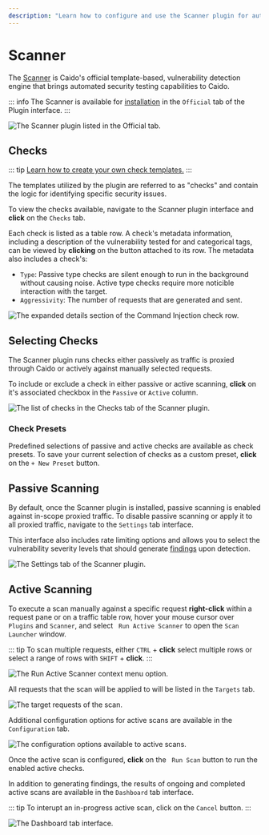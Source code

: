 ```yaml
---
description: "Learn how to configure and use the Scanner plugin for automated vulnerability detection, including passive and active scanning with template-based checks."
---
```


# Scanner

The [Scanner](https://github.com/caido-community/scanner) is Caido's official template-based, vulnerability detection engine that brings automated security testing capabilities to Caido.

::: info
The Scanner is available for [installation](/guides/plugins_installing.md) in the `Official` tab of the Plugin interface.
:::

<img alt="The Scanner plugin listed in the Official tab." src="/_images/scanner_install.png" center />

## Checks

::: tip
[Learn how to create your own check templates.](https://github.com/caido-community/scanner#%E2%80%8D-developer-documentation)
:::

The templates utilized by the plugin are referred to as "checks" and contain the logic for identifying specific security issues.

To view the checks available, navigate to the Scanner plugin interface and **click** on the `Checks` tab.

Each check is listed as a table row. A check's metadata information, including a description of the vulnerability tested for and categorical tags, can be viewed by **clicking** on the <code><Icon icon="fas fa-chevron-right" /></code> button attached to its row. The metadata also includes a check's:

- `Type`: Passive type checks are silent enough to run in the background without causing noise. Active type checks require more noticible interaction with the target.
- `Aggressivity`: The number of requests that are generated and sent.

<img alt="The expanded details section of the Command Injection check row." src="/_images/scanner_command_injection_check.png" center />

## Selecting Checks

The Scanner plugin runs checks either passively as traffic is proxied through Caido or actively against manually selected requests.

To include or exclude a check in either passive or active scanning, **click** on it's associated checkbox in the `Passive` or `Active` column.

<img alt="The list of checks in the Checks tab of the Scanner plugin." src="/_images/scanner_checks.png" center />

### Check Presets

Predefined selections of passive and active checks are available as check presets. To save your current selection of checks as a custom preset, **click** on the `+ New Preset` button.

## Passive Scanning

By default, once the Scanner plugin is installed, passive scanning is enabled against in-scope proxied traffic. To disable passive scanning or apply it to all proxied traffic, navigate to the `Settings` tab interface.

This interface also includes rate limiting options and allows you to select the vulnerability severity levels that should generate [findings](/guides/workflows_findings.md) upon detection.

<img alt="The Settings tab of the Scanner plugin." src="/_images/scanner_settings.png" center />

## Active Scanning

To execute a scan manually against a specific request **right-click** within a request pane or on a traffic table row, hover your mouse cursor over `Plugins` and `Scanner`, and select <code><Icon icon="fas fa-shield-halved" /> Run Active Scanner</code> to open the `Scan Launcher` window.

::: tip
To scan multiple requests, either `CTRL` + **click** select multiple rows or select a range of rows with `SHIFT` + **click**.
:::

<img alt="The Run Active Scanner context menu option." src="/_images/scanner_context_menu.png" center />

All requests that the scan will be applied to will be listed in the `Targets` tab.

<img alt="The target requests of the scan." src="/_images/scanner_targets.png" center />

Additional configuration options for active scans are available in the `Configuration` tab.

<img alt="The configuration options available to active scans." src="/_images/scanner_configuration.png" center />

Once the active scan is configured, **click** on the <code><Icon icon="fas fa-play" /> Run Scan</code> button to run the enabled active checks.

In addition to generating findings, the results of ongoing and completed active scans are available in the `Dashboard` tab interface.

::: tip
To interupt an in-progress active scan, click on the `Cancel` button.
:::

<img alt="The Dashboard tab interface." src="/_images/scanner_dashboard.png" center />
